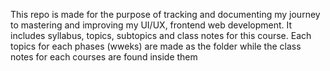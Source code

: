 This repo is made for the purpose of tracking and documenting my journey to mastering and improving my UI/UX, frontend web development. 
It includes syllabus, topics, subtopics and class notes for this course.
Each topics for each phases (wweks) are made as the folder while the class notes for each courses are found inside them
